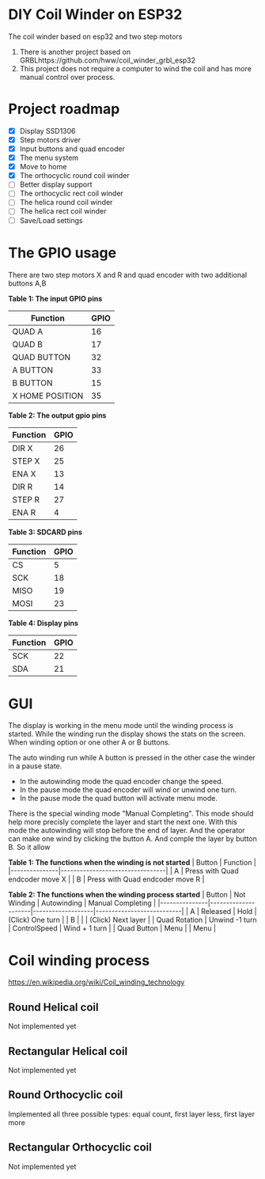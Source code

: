 # DIY Coil Winder on ESP32

The coil winder based on esp32 and two step motors

1. There is another project based on GRBLhttps://github.com/hww/coil_winder_grbl_esp32
2. This project does not require a computer to wind the coil and has more manual control over process.

# Project roadmap

- [x] Display SSD1306 
- [x] Step motors driver
- [x] Input buttons and quad encoder
- [x] The menu system  
- [x] Move to home 
- [x] The orthocyclic round coil winder 
- [ ] Better display support
- [ ] The orthocyclic rect coil winder 
- [ ] The helica round coil winder 
- [ ] The helica rect coil winder 
- [ ] Save/Load settings 

# The GPIO usage

There are two step motors X and R and quad encoder with two additional buttons A,B

**Table 1: The input GPIO pins**

| Function    | GPIO |
|-------------|------|
| QUAD A      |   16 |
| QUAD B      |   17 |
| QUAD BUTTON |   32 | 
| A BUTTON    |   33 | 
| B BUTTON    |   15 |
| X HOME POSITION | 35 |

**Table 2: The output gpio pins**

| Function | GPIO |
|----------|------|
| DIR X    |   26 |
| STEP X   |   25 |
| ENA X    |   13 |
| DIR R    |   14 |
| STEP R   |   27 |
| ENA R    |   4  |

**Table 3: SDCARD pins**

| Function | GPIO |
|----------|------|
| CS       |    5 |
| SCK      |   18 |
| MISO     |   19 |
| MOSI     |   23 |

**Table 4: Display pins**

| Function | GPIO |
|----------|------|
| SCK      |   22 |
| SDA      |   21 |

# GUI

The display is working in the menu mode until the winding process is started.
While the winding run the display shows the stats on the screen. When winding 
option or one other A or B buttons.

The auto winding run while A button is pressed in the other case the winder in 
a pause state. 

- In the autowinding mode the quad encoder change the speed. 
- In the pause mode the quad encoder will wind or unwind one turn.
- In the pause mode the quad button will activate menu mode.

There is the special winding mode "Manual Completing". This mode should help 
more precisly complete the layer and start the next one. With this mode the 
autowinding will stop before the end of layer. And the operator can make one 
wind by clicking the button A. And comple the layer by button B. So it allow 

**Table 1: The functions when the winding is not started**
| Button        | Function                        |
|---------------|---------------------------------|
|  A            | Press with Quad endcoder move X |
|  B            | Press with Quad endcoder move R |

**Table 2: The functions when the winding process started**
| Button        | Not Winding         | Autowinding       | Manual Completing         |
|---------------|---------------------|-------------------|---------------------------|
|  A            | Released            | Hold              | (Click) One turn          |
|  B            |                     |                   | (Click) Next layer        |
| Quad Rotation | Unwind -1 turn      | ControlSpeed      | Wind + 1 turn             |
| Quad Button   | Menu                |                   | Menu                      |


# Coil winding process

https://en.wikipedia.org/wiki/Coil_winding_technology

## Round Helical coil

Not implemented yet

## Rectangular Helical coil

Not implemented yet

## Round Orthocyclic coil

Implemented all three possible types: equal count, first layer less, first layer more

## Rectangular Orthocyclic coil

Not implemented yet



